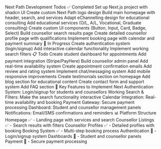 Next Path Development Todos
✅ Completed
 Set up Next.js project with shadcn UI
 Create custom Next Path logo design
 Build main homepage with header, search, and services
 Adapt eChannelling design for educational consulting
 Add educational services (O/L, A/L, Vocational, Graduate consulting)
 Create custom UI components (Button, Input, Card, Badge, Select)
 Build counsellor search results page
 Create detailed counsellor profile page with qualifications
 Implement booking page with calendar and payment summary
🔨 In Progress
 Create authentication system (login/signup)
 Add interactive calendar functionality
 Implement working search filters
📋 Todo
 Create student dashboard for appointments
 Add payment integration (Stripe/PayHere)
 Build counsellor admin panel
 Add real-time availability system
 Create appointment confirmation emails
 Add review and rating system
 Implement chat/messaging system
 Add mobile responsive improvements
 Create testimonials section on homepage
 Add blog section for educational content
 Create contact form and support system
 Add FAQ section
🎯 Key Features to Implement Next
Authentication System: Login/signup for students and counsellors
Working Search & Filters: Make the search functionality interactive
Calendar Integration: Real-time availability and booking
Payment Gateway: Secure payment processing
Dashboard: Student and counsellor management panels
Notifications: Email/SMS confirmations and reminders
📊 Platform Structure
Homepage ✅ - Landing page with services and search
Counsellor Listings ✅ - Search results with filters
Counsellor Profiles ✅ - Detailed profiles with booking
Booking System ✅ - Multi-step booking process
Authentication 🔄 - Login/signup system
Dashboards 🔄 - Student and counsellor panels
Payment 🔄 - Secure payment processing